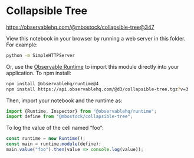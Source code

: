 # Collapsible Tree

https://observablehq.com/@mbostock/collapsible-tree@347

View this notebook in your browser by running a web server in this folder. For
example:

~~~sh
python -m SimpleHTTPServer
~~~

Or, use the [Observable Runtime](https://github.com/observablehq/runtime) to
import this module directly into your application. To npm install:

~~~sh
npm install @observablehq/runtime@4
npm install https://api.observablehq.com/@d3/collapsible-tree.tgz?v=3
~~~

Then, import your notebook and the runtime as:

~~~js
import {Runtime, Inspector} from "@observablehq/runtime";
import define from "@mbostock/collapsible-tree";
~~~

To log the value of the cell named “foo”:

~~~js
const runtime = new Runtime();
const main = runtime.module(define);
main.value("foo").then(value => console.log(value));
~~~

